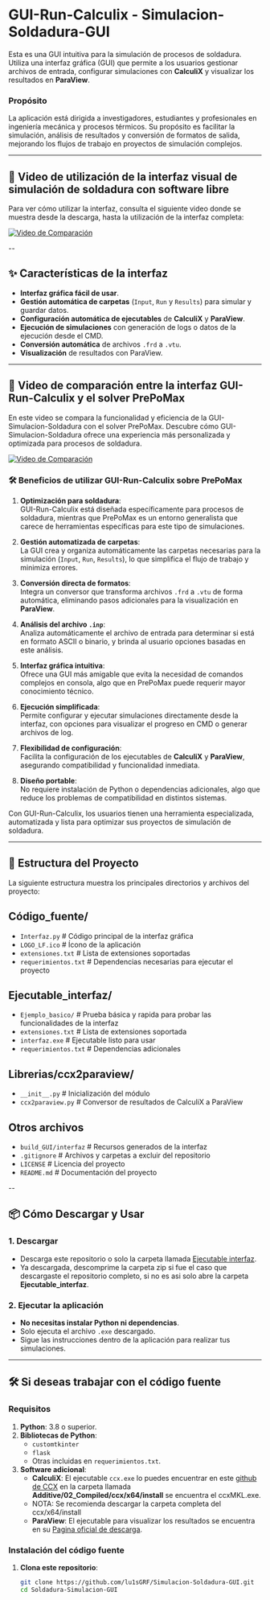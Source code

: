 # GUI-Run-Calculix - Simulacion-Soldadura-GUI
Esta es una GUI intuitiva para la simulación de procesos de soldadura. Utiliza una interfaz gráfica (GUI) que permite a los usuarios gestionar archivos de entrada, configurar simulaciones con **CalculiX** y visualizar los resultados en **ParaView**.

### Propósito
La aplicación está dirigida a investigadores, estudiantes y profesionales en ingeniería mecánica y procesos térmicos. Su propósito es facilitar la simulación, análisis de resultados y conversión de formatos de salida, mejorando los flujos de trabajo en proyectos de simulación complejos.

---

## 🎥 Video de utilización de la interfaz visual de simulación de soldadura con software libre

Para ver cómo utilizar la interfaz, consulta el siguiente video donde se muestra desde la descarga, hasta la utilización de la interfaz completa:

[![Video de Comparación](https://img.youtube.com/vi/6xPa1QLKiuc/maxresdefault.jpg)](https://www.youtube.com/watch?v=6xPa1QLKiuc)

--

## ✨ Características de la interfaz

- **Interfaz gráfica fácil de usar**.
- **Gestión automática de carpetas** (`Input`, `Run` y `Results`) para simular y guardar datos.
- **Configuración automática de ejecutables** de **CalculiX** y **ParaView**.
- **Ejecución de simulaciones** con generación de logs o datos de la ejecución desde el CMD.
- **Conversión automática** de archivos `.frd` a `.vtu`.
- **Visualización** de resultados con ParaView.

---


## 🎥 Video de comparación entre la interfaz GUI-Run-Calculix y el solver PrePoMax

En este video se compara la funcionalidad y eficiencia de la GUI-Simulacion-Soldadura con el solver PrePoMax. Descubre cómo GUI-Simulacion-Soldadura ofrece una experiencia más personalizada y optimizada para procesos de soldadura.

[![Video de Comparación](https://img.youtube.com/vi/lNBPaVZK6yY/maxresdefault.jpg)](https://www.youtube.com/watch?v=lNBPaVZK6yY)

### 🛠️ Beneficios de utilizar GUI-Run-Calculix sobre PrePoMax

1. **Optimización para soldadura**:  
   GUI-Run-Calculix está diseñada específicamente para procesos de soldadura, mientras que PrePoMax es un entorno generalista que carece de herramientas específicas para este tipo de simulaciones.

2. **Gestión automatizada de carpetas**:  
   La GUI crea y organiza automáticamente las carpetas necesarias para la simulación (`Input`, `Run`, `Results`), lo que simplifica el flujo de trabajo y minimiza errores.

3. **Conversión directa de formatos**:  
   Integra un conversor que transforma archivos `.frd` a `.vtu` de forma automática, eliminando pasos adicionales para la visualización en **ParaView**.

4. **Análisis del archivo `.inp`**:  
   Analiza automáticamente el archivo de entrada para determinar si está en formato ASCII o binario, y brinda al usuario opciones basadas en este análisis.

5. **Interfaz gráfica intuitiva**:  
   Ofrece una GUI más amigable que evita la necesidad de comandos complejos en consola, algo que en PrePoMax puede requerir mayor conocimiento técnico.

6. **Ejecución simplificada**:  
   Permite configurar y ejecutar simulaciones directamente desde la interfaz, con opciones para visualizar el progreso en CMD o generar archivos de log.

7. **Flexibilidad de configuración**:  
   Facilita la configuración de los ejecutables de **CalculiX** y **ParaView**, asegurando compatibilidad y funcionalidad inmediata.

8. **Diseño portable**:  
   No requiere instalación de Python o dependencias adicionales, algo que reduce los problemas de compatibilidad en distintos sistemas.

Con GUI-Run-Calculix, los usuarios tienen una herramienta especializada, automatizada y lista para optimizar sus proyectos de simulación de soldadura.


---

## 📂 Estructura del Proyecto

La siguiente estructura muestra los principales directorios y archivos del proyecto:

## Código_fuente/
- `Interfaz.py`         # Código principal de la interfaz gráfica
- `LOGO_LF.ico`         # Ícono de la aplicación
- `extensiones.txt`     # Lista de extensiones soportadas
- `requerimientos.txt`  # Dependencias necesarias para ejecutar el proyecto

## Ejecutable_interfaz/
- `Ejemplo_basico/`     # Prueba básica y rapida para probar las funcionalidades de la interfaz
- `extensiones.txt`     # Lista de extensiones soportada
- `interfaz.exe`        # Ejecutable listo para usar
- `requerimientos.txt`  # Dependencias adicionales

## Librerias/ccx2paraview/
- `__init__.py`         # Inicialización del módulo
- `ccx2paraview.py`     # Conversor de resultados de CalculiX a ParaView

## Otros archivos
- `build_GUI/interfaz`      # Recursos generados de la interfaz
- `.gitignore`              # Archivos y carpetas a excluir del repositorio
- `LICENSE`                 # Licencia del proyecto
- `README.md`               # Documentación del proyecto


--

## 📦 Cómo Descargar y Usar

### 1. Descargar
- Descarga este repositorio o solo la carpeta llamada [Ejecutable interfaz](https://github.com/lu1sGRF/Simulacion-Soldadura-GUI/tree/main/Ejecutable_intefaz).
- Ya descargada, descomprime la carpeta zip si fue el caso que descargaste el repositorio completo, si no es asi solo abre la carpeta **Ejecutable_interfaz**.

### 2. Ejecutar la aplicación
- **No necesitas instalar Python ni dependencias**.
- Solo ejecuta el archivo `.exe` descargado.
- Sigue las instrucciones dentro de la aplicación para realizar tus simulaciones.

---

## 🛠️ Si deseas trabajar con el código fuente

### Requisitos
1. **Python**: 3.8 o superior.
2. **Bibliotecas de Python**:
   - `customtkinter`
   - `flask`
   - Otras incluidas en `requerimientos.txt`.
3. **Software adicional**:
   - **CalculiX**: El ejecutable `ccx.exe` lo puedes encuentrar en este [github de CCX](https://github.com/PacoOMG2/Ccx-welding-simulation) en la carpeta llamada **Additive/02_Compiled/ccx/x64/install** se encuentra el ccxMKL.exe.
   - NOTA: Se recomienda descargar la carpeta completa del ccx/x64/install
   - **ParaView**: El ejecutable para visualizar los resultados se encuentra en su [Pagina oficial de descarga](https://www.paraview.org/download/).

### Instalación del código fuente
1. **Clona este repositorio**:
   ```bash
   git clone https://github.com/lu1sGRF/Simulacion-Soldadura-GUI.git
   cd Soldadura-Simulacion-GUI
